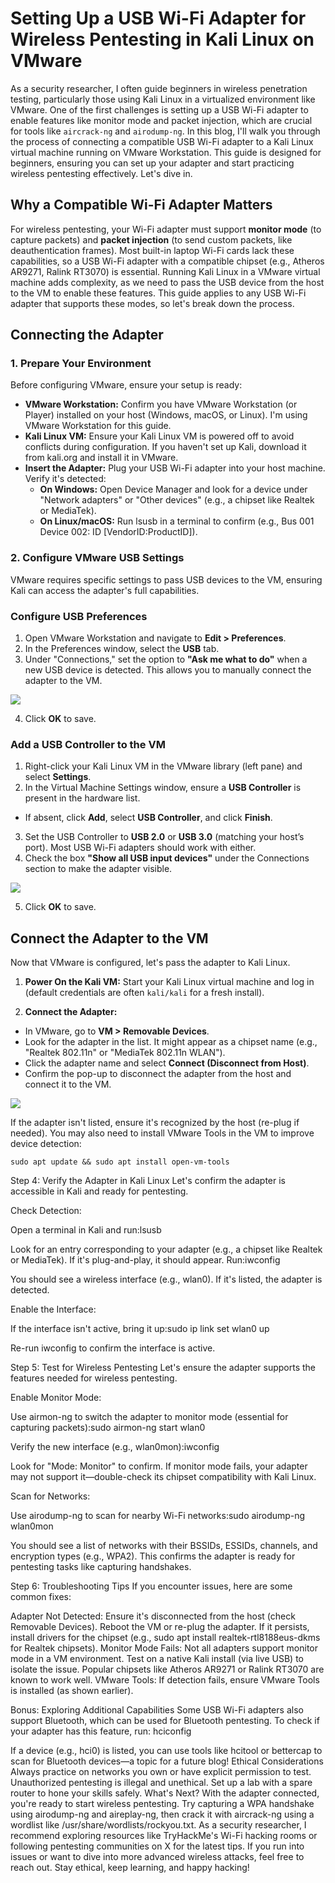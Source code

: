 # Setting Up a USB Wi-Fi Adapter for Wireless Pentesting in Kali Linux on VMware

As a security researcher, I often guide beginners in wireless penetration testing, particularly those using Kali Linux in a virtualized environment like VMware. One of the first challenges is setting up a USB Wi-Fi adapter to enable features like monitor mode and packet injection, which are crucial for tools like `aircrack-ng` and `airodump-ng`. In this blog, I'll walk you through the process of connecting a compatible USB Wi-Fi adapter to a Kali Linux virtual machine running on VMware Workstation. This guide is designed for beginners, ensuring you can set up your adapter and start practicing wireless pentesting effectively. Let's dive in.

## Why a Compatible Wi-Fi Adapter Matters

For wireless pentesting, your Wi-Fi adapter must support **monitor mode** (to capture packets) and **packet injection** (to send custom packets, like deauthentication frames). Most built-in laptop Wi-Fi cards lack these capabilities, so a USB Wi-Fi adapter with a compatible chipset (e.g., Atheros AR9271, Ralink RT3070) is essential. Running Kali Linux in a VMware virtual machine adds complexity, as we need to pass the USB device from the host to the VM to enable these features. This guide applies to any USB Wi-Fi adapter that supports these modes, so let's break down the process.

## Connecting the Adapter

### 1. Prepare Your Environment

Before configuring VMware, ensure your setup is ready:

- **VMware Workstation:** Confirm you have VMware Workstation (or Player) installed on your host (Windows, macOS, or Linux). I'm using VMware Workstation for this guide.
- **Kali Linux VM:** Ensure your Kali Linux VM is powered off to avoid conflicts during configuration. If you haven't set up Kali, download it from kali.org and install it in VMware.
- **Insert the Adapter:** Plug your USB Wi-Fi adapter into your host machine. Verify it's detected:
  - **On Windows:** Open Device Manager and look for a device under "Network adapters" or "Other devices" (e.g., a chipset like Realtek or MediaTek).
  - **On Linux/macOS:** Run lsusb in a terminal to confirm (e.g., Bus 001 Device 002: ID [VendorID:ProductID]).

### 2. Configure VMware USB Settings

VMware requires specific settings to pass USB devices to the VM, ensuring Kali can access the adapter's full capabilities.

### Configure USB Preferences

1. Open VMware Workstation and navigate to **Edit > Preferences**.
2. In the Preferences window, select the **USB** tab.
3. Under "Connections," set the option to **"Ask me what to do"** when a new USB device is detected. This allows you to manually connect the adapter to the VM.

![](assets/images/2.png)
   
4. Click **OK** to save.

### Add a USB Controller to the VM

1. Right-click your Kali Linux VM in the VMware library (left pane) and select **Settings**.
2. In the Virtual Machine Settings window, ensure a **USB Controller** is present in the hardware list.
  - If absent, click **Add**, select **USB Controller**, and click **Finish**.
3. Set the USB Controller to **USB 2.0** or **USB 3.0** (matching your host’s port). Most USB Wi-Fi adapters should work with either.
4. Check the box **"Show all USB input devices"** under the Connections section to make the adapter visible.

![](assets/images/3.png)

5. Click **OK** to save.

## Connect the Adapter to the VM

Now that VMware is configured, let's pass the adapter to Kali Linux.

1. **Power On the Kali VM:** Start your Kali Linux virtual machine and log in (default credentials are often `kali/kali` for a fresh install).

2. **Connect the Adapter:**
  - In VMware, go to **VM > Removable Devices**.
  - Look for the adapter in the list. It might appear as a chipset name (e.g., "Realtek 802.11n" or "MediaTek 802.11n WLAN").
  - Click the adapter name and select **Connect (Disconnect from Host)**.
  - Confirm the pop-up to disconnect the adapter from the host and connect it to the VM.

![](assets/images/4.png)

If the adapter isn't listed, ensure it's recognized by the host (re-plug if needed). You may also need to install VMware Tools in the VM to improve device detection:

```
sudo apt update && sudo apt install open-vm-tools
```
Step 4: Verify the Adapter in Kali Linux
Let's confirm the adapter is accessible in Kali and ready for pentesting.

Check Detection:

Open a terminal in Kali and run:lsusb

Look for an entry corresponding to your adapter (e.g., a chipset like Realtek or MediaTek). If it's plug-and-play, it should appear.
Run:iwconfig

You should see a wireless interface (e.g., wlan0). If it's listed, the adapter is detected.


Enable the Interface:

If the interface isn't active, bring it up:sudo ip link set wlan0 up


Re-run iwconfig to confirm the interface is active.



Step 5: Test for Wireless Pentesting
Let's ensure the adapter supports the features needed for wireless pentesting.

Enable Monitor Mode:

Use airmon-ng to switch the adapter to monitor mode (essential for capturing packets):sudo airmon-ng start wlan0


Verify the new interface (e.g., wlan0mon):iwconfig

Look for "Mode: Monitor" to confirm. If monitor mode fails, your adapter may not support it—double-check its chipset compatibility with Kali Linux.


Scan for Networks:

Use airodump-ng to scan for nearby Wi-Fi networks:sudo airodump-ng wlan0mon

You should see a list of networks with their BSSIDs, ESSIDs, channels, and encryption types (e.g., WPA2). This confirms the adapter is ready for pentesting tasks like capturing handshakes.



Step 6: Troubleshooting Tips
If you encounter issues, here are some common fixes:

Adapter Not Detected: Ensure it's disconnected from the host (check Removable Devices). Reboot the VM or re-plug the adapter. If it persists, install drivers for the chipset (e.g., sudo apt install realtek-rtl8188eus-dkms for Realtek chipsets).
Monitor Mode Fails: Not all adapters support monitor mode in a VM environment. Test on a native Kali install (via live USB) to isolate the issue. Popular chipsets like Atheros AR9271 or Ralink RT3070 are known to work well.
VMware Tools: If detection fails, ensure VMware Tools is installed (as shown earlier).

Bonus: Exploring Additional Capabilities
Some USB Wi-Fi adapters also support Bluetooth, which can be used for Bluetooth pentesting. To check if your adapter has this feature, run:
hciconfig

If a device (e.g., hci0) is listed, you can use tools like hcitool or bettercap to scan for Bluetooth devices—a topic for a future blog!
Ethical Considerations
Always practice on networks you own or have explicit permission to test. Unauthorized pentesting is illegal and unethical. Set up a lab with a spare router to hone your skills safely.
What's Next?
With the adapter connected, you're ready to start wireless pentesting. Try capturing a WPA handshake using airodump-ng and aireplay-ng, then crack it with aircrack-ng using a wordlist like /usr/share/wordlists/rockyou.txt. As a security researcher, I recommend exploring resources like TryHackMe's Wi-Fi hacking rooms or following pentesting communities on X for the latest tips.
If you run into issues or want to dive into more advanced wireless attacks, feel free to reach out. Stay ethical, keep learning, and happy hacking!
